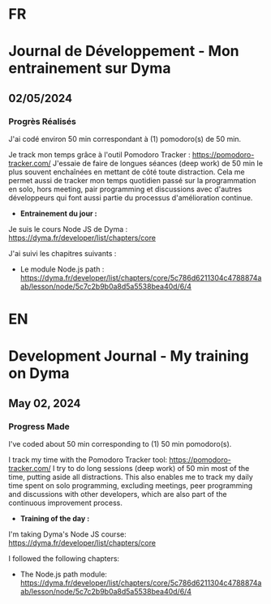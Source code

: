 # FR

# Journal de Développement - Mon entrainement sur Dyma

## 02/05/2024

### Progrès Réalisés

J'ai codé environ 50 min correspondant à (1) pomodoro(s) de 50 min.

Je track mon temps grâce à l'outil Pomodoro Tracker : https://pomodoro-tracker.com/
J'essaie de faire de longues séances (deep work) de 50 min le plus souvent enchaînées en mettant de côté toute distraction.
Cela me permet aussi de tracker mon temps quotidien passé sur la programmation en solo, hors meeting, pair programming et discussions avec d'autres développeurs qui font aussi partie du processus d'amélioration continue.

- **Entrainement du jour :**

Je suis le cours Node JS de Dyma : https://dyma.fr/developer/list/chapters/core

J'ai suivi les chapitres suivants :

- Le module Node.js path : https://dyma.fr/developer/list/chapters/core/5c786d6211304c4788874aab/lesson/node/5c7c2b9b0a8d5a5538bea40d/6/4

# EN

# Development Journal - My training on Dyma

## May 02, 2024

### Progress Made

I've coded about 50 min corresponding to (1) 50 min pomodoro(s).

I track my time with the Pomodoro Tracker tool: https://pomodoro-tracker.com/
I try to do long sessions (deep work) of 50 min most of the time, putting aside all distractions.
This also enables me to track my daily time spent on solo programming, excluding meetings, peer programming and discussions with other developers, which are also part of the continuous improvement process.

- **Training of the day :**

I'm taking Dyma's Node JS course: https://dyma.fr/developer/list/chapters/core

I followed the following chapters:

- The Node.js path module: https://dyma.fr/developer/list/chapters/core/5c786d6211304c4788874aab/lesson/node/5c7c2b9b0a8d5a5538bea40d/6/4

